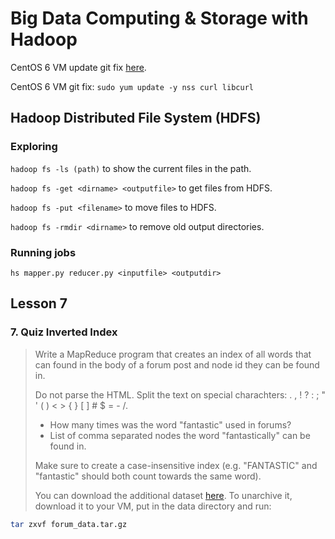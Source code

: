 # Big Data Computing & Storage with Hadoop

CentOS 6 VM update git fix [here](https://stackoverflow.com/questions/21820715/how-to-install-latest-version-of-git-on-centos-7-x-6-x).

CentOS 6 VM git fix: `sudo yum update -y nss curl libcurl`

## Hadoop Distributed File System (HDFS)

### Exploring

`hadoop fs -ls (path)` to show the current files in the path.

`hadoop fs -get <dirname> <outputfile>` to get files from HDFS.

`hadoop fs -put <filename>` to move files to HDFS.

`hadoop fs -rmdir <dirname>` to remove old output directories.

### Running jobs

`hs mapper.py reducer.py <inputfile> <outputdir>`

## Lesson 7

### 7. Quiz Inverted Index

>Write a MapReduce program that creates an index of all words that can found in the body of a forum post and node id they can be found in.
>
>Do not parse the HTML. Split the text on special charachters: . , ! ? : ; " ' ( ) < > { } [ ] # $ = - /.
>
>- How many times was the word "fantastic" used in forums?
>- List of comma separated nodes the word "fantastically" can be found in.
>
> Make sure to create a case-insensitive index (e.g. "FANTASTIC" and "fantastic" should both count towards the same word).
>
> You can download the additional dataset [here](http://content.udacity-data.com/course/hadoop/forum_data.tar.gz). To unarchive it, download it to your VM, put in the data directory and run:

```bash
tar zxvf forum_data.tar.gz
```